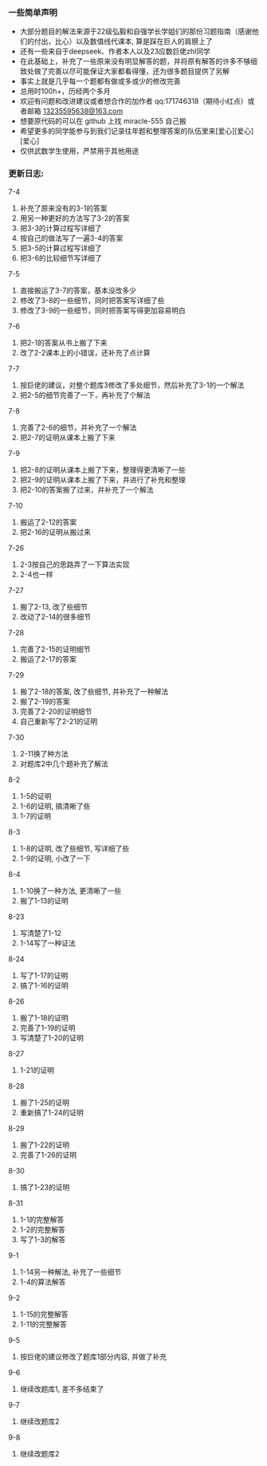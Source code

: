 ### 一些简单声明
- 大部分题目的解法来源于22级弘毅和自强学长学姐们的那份习题指南（感谢他们的付出，比心）以及数值线代课本, 算是踩在巨人的肩膀上了
- 还有一些来自于deepseek、作者本人以及23应数巨佬zhl同学
- 在此基础上，补充了一些原来没有明显解答的题，并将原有解答的许多不够细致处做了完善以尽可能保证大家都看得懂，还为很多题目提供了另解
- 事实上就是几乎每一个题都有做或多或少的修改完善
- 总用时100h+，历经两个多月
- 欢迎有问题和改进建议或者想合作的加作者 qq:171746318（期待小红点）或者邮箱 13235595638@163.com
- 想要原代码的可以在 github 上找 miracle-555 自己搬
- 希望更多的同学能参与到我们记录往年题和整理答案的队伍里来[爱心][爱心][爱心]
- 仅供武数学生使用，严禁用于其他用途

### 更新日志:
7-4
1. 补充了原来没有的3-1的答案
2. 用另一种更好的方法写了3-2的答案
3. 把3-3的计算过程写详细了
4. 按自己的做法写了一遍3-4的答案    
5. 把3-5的计算过程写详细了
6. 把3-6的比较细节写详细了

7-5
1. 直接搬运了3-7的答案，基本没改多少
2. 修改了3-8的一些细节，同时把答案写详细了些
3. 修改了3-9的一些细节，同时把答案写得更加容易明白

7-6
1. 把2-1的答案从书上搬了下来
2. 改了2-2课本上的小错误，还补充了点计算

7-7
1. 按巨佬的建议，对整个题库3修改了多处细节，然后补充了3-1的一个解法
2. 把2-5的细节完善了一下，再补充了个解法

7-8
1. 完善了2-6的细节，并补充了一个解法
2. 把2-7的证明从课本上搬了下来

7-9
1. 把2-8的证明从课本上搬了下来，整理得更清晰了一些
2. 把2-9的证明从课本上搬了下来，并进行了补充和整理
3. 把2-10的答案搬了过来，并补充了一个解法

7-10
1. 搬运了2-12的答案
2. 把2-16的证明从搬过来

7-26
1. 2-3按自己的思路弄了一下算法实现
2. 2-4也一样

7-27
1. 搬了2-13, 改了些细节
2. 改动了2-14的很多细节

7-28
1. 完善了2-15的证明细节
2. 搬运了2-17的答案

7-29
1. 搬了2-18的答案, 改了些细节, 并补充了一种解法
2. 搬了2-19的答案
3. 完善了2-20的证明细节
4. 自己重新写了2-21的证明

7-30
1. 2-11换了种方法
2. 对题库2中几个题补充了解法

8-2
1. 1-5的证明
2. 1-6的证明, 搞清晰了些
3. 1-7的证明

8-3
1. 1-8的证明, 改了些细节, 写详细了些
2. 1-9的证明, 小改了一下

8-4
1. 1-10换了一种方法, 更清晰了一些
2. 搬了1-13的证明

8-23
1. 写清楚了1-12
2. 1-14写了一种证法

8-24
1. 写了1-17的证明
2. 搞了1-16的证明

8-26
1. 搬了1-18的证明
2. 完善了1-19的证明
3. 写清楚了1-20的证明

8-27
1. 1-21的证明

8-28
1. 搬了1-25的证明
2. 重新搞了1-24的证明

8-29
1. 搬了1-22的证明
2. 完善了1-26的证明

8-30
1. 搞了1-23的证明

8-31
1. 1-1的完整解答
2. 1-2的完整解答
3. 写了1-3的解答

9-1
1. 1-14另一种解法, 补充了一些细节
2. 1-4的算法解答

9-2
1. 1-15的完整解答
2. 1-11的完整解答

9-5
1. 按巨佬的建议修改了题库1部分内容, 并做了补充

9-6
1. 继续改题库1, 差不多结束了

9-7
1. 继续改题库2

9-8
1. 继续改题库2
